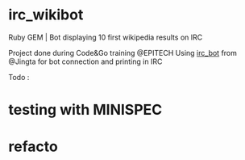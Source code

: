 # irc_wikibot
Ruby GEM | Bot displaying 10 first wikipedia results on IRC

Project done during Code&Go training @EPITECH
Using [irc_bot](https://gist.githubusercontent.com/jingta/878465/raw/3a18dede43d6334b952f6d2e9bbf17e7e6dcda8a/irc_bot.rb) from @Jingta for bot connection and printing in IRC

Todo :
 # testing with MINISPEC
 # refacto
